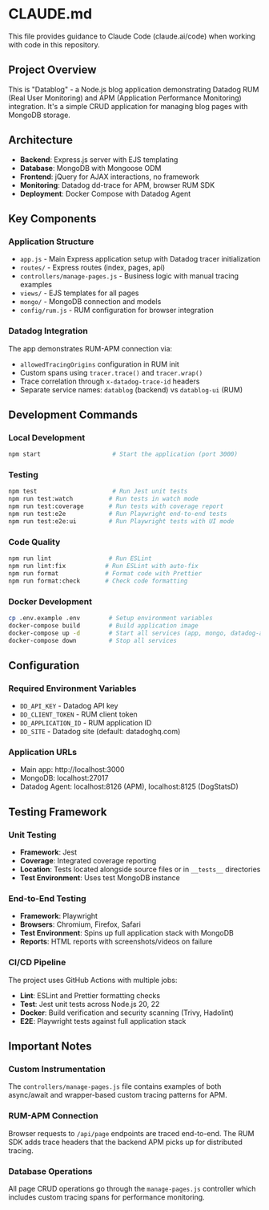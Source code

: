 # CLAUDE.md

This file provides guidance to Claude Code (claude.ai/code) when working with code in this repository.

## Project Overview

This is "Datablog" - a Node.js blog application demonstrating Datadog RUM (Real User Monitoring) and APM (Application Performance Monitoring) integration. It's a simple CRUD application for managing blog pages with MongoDB storage.

## Architecture

- **Backend**: Express.js server with EJS templating
- **Database**: MongoDB with Mongoose ODM
- **Frontend**: jQuery for AJAX interactions, no framework
- **Monitoring**: Datadog dd-trace for APM, browser RUM SDK
- **Deployment**: Docker Compose with Datadog Agent

## Key Components

### Application Structure
- `app.js` - Main Express application setup with Datadog tracer initialization
- `routes/` - Express routes (index, pages, api)
- `controllers/manage-pages.js` - Business logic with manual tracing examples
- `views/` - EJS templates for all pages
- `mongo/` - MongoDB connection and models
- `config/rum.js` - RUM configuration for browser integration

### Datadog Integration
The app demonstrates RUM-APM connection via:
- `allowedTracingOrigins` configuration in RUM init
- Custom spans using `tracer.trace()` and `tracer.wrap()` 
- Trace correlation through `x-datadog-trace-id` headers
- Separate service names: `datablog` (backend) vs `datablog-ui` (RUM)

## Development Commands

### Local Development
```bash
npm start                    # Start the application (port 3000)
```

### Testing
```bash
npm test                     # Run Jest unit tests
npm run test:watch          # Run tests in watch mode
npm run test:coverage       # Run tests with coverage report
npm run test:e2e            # Run Playwright end-to-end tests
npm run test:e2e:ui         # Run Playwright tests with UI mode
```

### Code Quality
```bash
npm run lint                # Run ESLint
npm run lint:fix           # Run ESLint with auto-fix
npm run format             # Format code with Prettier
npm run format:check       # Check code formatting
```

### Docker Development
```bash
cp .env.example .env        # Setup environment variables
docker-compose build        # Build application image
docker-compose up -d        # Start all services (app, mongo, datadog-agent)
docker-compose down         # Stop all services
```

## Configuration

### Required Environment Variables
- `DD_API_KEY` - Datadog API key
- `DD_CLIENT_TOKEN` - RUM client token  
- `DD_APPLICATION_ID` - RUM application ID
- `DD_SITE` - Datadog site (default: datadoghq.com)

### Application URLs
- Main app: http://localhost:3000
- MongoDB: localhost:27017
- Datadog Agent: localhost:8126 (APM), localhost:8125 (DogStatsD)

## Testing Framework

### Unit Testing
- **Framework**: Jest
- **Coverage**: Integrated coverage reporting
- **Location**: Tests located alongside source files or in `__tests__` directories
- **Test Environment**: Uses test MongoDB instance

### End-to-End Testing  
- **Framework**: Playwright
- **Browsers**: Chromium, Firefox, Safari
- **Test Environment**: Spins up full application stack with MongoDB
- **Reports**: HTML reports with screenshots/videos on failure

### CI/CD Pipeline
The project uses GitHub Actions with multiple jobs:
- **Lint**: ESLint and Prettier formatting checks
- **Test**: Jest unit tests across Node.js 20, 22
- **Docker**: Build verification and security scanning (Trivy, Hadolint)
- **E2E**: Playwright tests against full application stack

## Important Notes

### Custom Instrumentation
The `controllers/manage-pages.js` file contains examples of both async/await and wrapper-based custom tracing patterns for APM.

### RUM-APM Connection
Browser requests to `/api/page` endpoints are traced end-to-end. The RUM SDK adds trace headers that the backend APM picks up for distributed tracing.

### Database Operations
All page CRUD operations go through the `manage-pages.js` controller which includes custom tracing spans for performance monitoring.